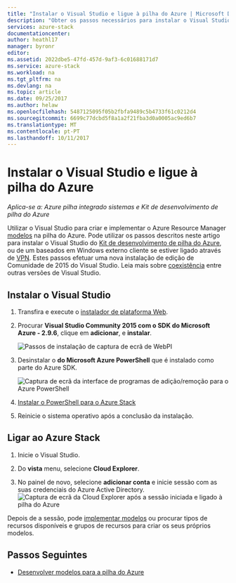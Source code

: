 ```yaml
---
title: "Instalar o Visual Studio e ligue à pilha do Azure | Microsoft Docs"
description: "Obter os passos necessários para instalar o Visual Studio e ligue à pilha do Azure"
services: azure-stack
documentationcenter: 
author: heathl17
manager: byronr
editor: 
ms.assetid: 2022dbe5-47fd-457d-9af3-6c01688171d7
ms.service: azure-stack
ms.workload: na
ms.tgt_pltfrm: na
ms.devlang: na
ms.topic: article
ms.date: 09/25/2017
ms.author: helaw
ms.openlocfilehash: 5487125095f05b2fbfa9489c5b4733f61c0212d4
ms.sourcegitcommit: 6699c77dcbd5f8a1a2f21fba3d0a0005ac9ed6b7
ms.translationtype: MT
ms.contentlocale: pt-PT
ms.lasthandoff: 10/11/2017
---
```

# <a name="install-visual-studio-and-connect-to-azure-stack"></a>Instalar o Visual Studio e ligue à pilha do Azure

*Aplica-se a: Azure pilha integrado sistemas e Kit de desenvolvimento de pilha do Azure*

Utilizar o Visual Studio para criar e implementar o Azure Resource Manager [modelos](user/azure-stack-arm-templates.md) na pilha do Azure. Pode utilizar os passos descritos neste artigo para instalar o Visual Studio do [Kit de desenvolvimento de pilha do Azure](azure-stack-connect-azure-stack.md#connect-to-azure-stack-with-remote-desktop), ou de um baseados em Windows externo cliente se estiver ligado através de [VPN](azure-stack-connect-azure-stack.md#connect-to-azure-stack-with-vpn). Estes passos efetuar uma nova instalação de edição de Comunidade de 2015 do Visual Studio. Leia mais sobre [coexistência](https://msdn.microsoft.com/library/ms246609.aspx) entre outras versões de Visual Studio.

## <a name="install-visual-studio"></a>Instalar o Visual Studio
1. Transfira e execute o [instalador de plataforma Web](https://www.microsoft.com/web/downloads/platform.aspx).             
2. Procurar **Visual Studio Community 2015 com o SDK do Microsoft Azure - 2.9.6**, clique em **adicionar**, e **instalar**.

    ![Passos de instalação de captura de ecrã de WebPI](./media/azure-stack-install-visual-studio/image1.png) 

3. Desinstalar o **do Microsoft Azure PowerShell** que é instalado como parte do Azure SDK.

    ![Captura de ecrã da interface de programas de adição/remoção para o Azure PowerShell](./media/azure-stack-install-visual-studio/image2.png) 

4. [Instalar o PowerShell para o Azure Stack](azure-stack-powershell-install.md)

5. Reinicie o sistema operativo após a conclusão da instalação.

## <a name="connect-to-azure-stack"></a>Ligar ao Azure Stack

1. Inicie o Visual Studio.

2. Do **vista** menu, selecione **Cloud Explorer**.

3. No painel de novo, selecione **adicionar conta** e inicie sessão com as suas credenciais do Azure Active Directory.  
    ![Captura de ecrã da Cloud Explorer após a sessão iniciada e ligado à pilha do Azure](./media/azure-stack-install-visual-studio/image6.png)

Depois de a sessão, pode [implementar modelos](user/azure-stack-deploy-template-visual-studio.md) ou procurar tipos de recursos disponíveis e grupos de recursos para criar os seus próprios modelos.  

## <a name="next-steps"></a>Passos Seguintes

 - [Desenvolver modelos para a pilha do Azure](user/azure-stack-develop-templates.md)
